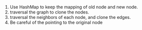 1. Use HashMap to keep the mapping of old node and new node.
2. traversal the graph to clone the nodes.
3. traversal the neighbors of each node, and clone the edges.
4. Be careful of the pointing to the original node